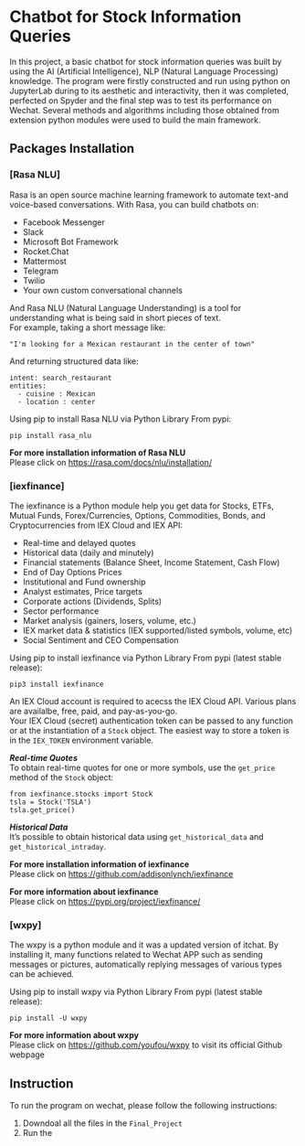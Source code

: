 # Chatbot for Stock Information Queries
In this project, a basic chatbot for stock information queries was built by using the AI (Artificial Intelligence), NLP (Natural Language Processing) knowledge. The program were firstly constructed and run using python on JupyterLab during to its aesthetic and interactivity, then it was completed, perfected on Spyder and the final step was to test its performance on Wechat. Several methods and algorithms including those obtained from extension python modules were used to build the main framework.
## Packages Installation
### [Rasa NLU]
Rasa is an open source machine learning framework to automate text-and voice-based conversations. With Rasa, you can build chatbots on:
- Facebook Messenger
- Slack
- Microsoft Bot Framework
- Rocket.Chat
- Mattermost
- Telegram
- Twilio
- Your own custom conversational channels  

And Rasa NLU (Natural Language Understanding) is a tool for understanding what is being said in short pieces of text.  
For example, taking a short message like:  
```
"I'm looking for a Mexican restaurant in the center of town"   
```
And returning structured data like:  
```
intent: search_restaurant  
entities:  
  - cuisine : Mexican  
  - location : center  
```

Using pip to install Rasa NLU via Python Library From pypi:  
```
pip install rasa_nlu
```
**For more installation information of Rasa NLU**  
Please click on https://rasa.com/docs/nlu/installation/  



### [iexfinance]
The iexfinance is a Python module help you get data for Stocks, ETFs, Mutual Funds, Forex/Currencies, Options, Commodities, Bonds, and Cryptocurrencies from IEX Cloud and IEX API:
- Real-time and delayed quotes
- Historical data (daily and minutely)
- Financial statements (Balance Sheet, Income Statement, Cash Flow)
- End of Day Options Prices
- Institutional and Fund ownership
- Analyst estimates, Price targets
- Corporate actions (Dividends, Splits)
- Sector performance
- Market analysis (gainers, losers, volume, etc.)
- IEX market data & statistics (IEX supported/listed symbols, volume, etc)
- Social Sentiment and CEO Compensation

Using pip to install iexfinance via Python Library From pypi (latest stable release): 
```
pip3 install iexfinance
```

An IEX Cloud account is required to acecss the IEX Cloud API. Various plans are availalbe, free, paid, and pay-as-you-go.  
Your IEX Cloud (secret) authentication token can be passed to any function or at the instantiation of a `Stock` object. The easiest way to store a token is in the `IEX_TOKEN` environment variable.  

***Real-time Quotes***  
To obtain real-time quotes for one or more symbols, use the `get_price` method of the `Stock` object:  
```
from iexfinance.stocks import Stock  
tsla = Stock('TSLA')  
tsla.get_price()  
```
***Historical Data***  
It’s possible to obtain historical data using `get_historical_data` and `get_historical_intraday`.

**For more installation information of iexfinance**  
Please click on https://github.com/addisonlynch/iexfinance  

**For more information about iexfinance**  
Please click on https://pypi.org/project/iexfinance/  



### [wxpy]  
The wxpy is a python module and it was a updated version of itchat. By installing it, many functions related to Wechat APP such as sending messages or pictures, automatically replying messages of various types can be achieved.  

Using pip to install wxpy via Python Library From pypi (latest stable release): 
```
pip install -U wxpy
```
**For more information about wxpy**  
Please click on https://github.com/youfou/wxpy to visit its official Github webpage

## Instruction  
To run the program on wechat, please follow the following instructions:
1. Downdoal all the files in the `Final_Project`
2. Run the 
